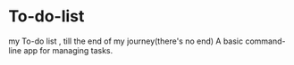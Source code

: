 # To-do-list
my To-do list , till the end of my journey(there's no end)
A basic command-line app for managing tasks.
